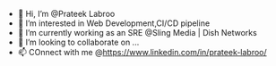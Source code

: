- 👋 Hi, I’m @Prateek Labroo
- 👀 I’m interested in Web Development,CI/CD pipeline
- 🌱 I’m currently working as an SRE @Sling Media | Dish Networks
- 💞️ I’m looking to collaborate on ...
- 📫 COnnect with me @https://www.linkedin.com/in/prateek-labroo/

<!---
PLabroo/PLabroo is a ✨ special ✨ repository because its `README.md` (this file) appears on your GitHub profile.
You can click the Preview link to take a look at your changes.
--->
